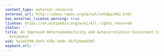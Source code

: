 ```yaml
---
content_type: external-resource
external_url: http://ideas.repec.org/p/cwl/cwldpp/942.html
has_external_license_warning: true
license: https://en.wikipedia.org/wiki/All_rights_reserved
status: ''
title: An Improved Heteroskedasticity and Autocorrelation Consistent Covariance Matrix
  Estimator
uid: 5a1d2399-5ef5-476c-be9c-91f52bae6597
wayback_url: ''
---
```

